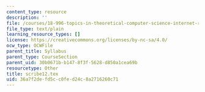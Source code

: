 ```yaml
---
content_type: resource
description: ''
file: /courses/18-996-topics-in-theoretical-computer-science-internet-research-problems-spring-2002/36a7f2defd5cc0fed24c8a2716260c71_scribe12.tex
file_type: text/plain
learning_resource_types: []
license: https://creativecommons.org/licenses/by-nc-sa/4.0/
ocw_type: OCWFile
parent_title: Syllabus
parent_type: CourseSection
parent_uid: 30b0671b-b147-8f3f-5628-d850a1cea69b
resourcetype: Other
title: scribe12.tex
uid: 36a7f2de-fd5c-c0fe-d24c-8a2716260c71
---
```

